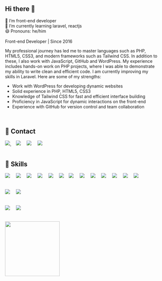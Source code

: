 ## Hi there 👋

🔭 I’m front-end developer <br/>
🌱 I’m currently learning laravel, reactjs  <br/>
😄 Pronouns: he/him  <br/><br/>
Front-end Developer | Since 2016

My professional journey has led me to master languages ​​such as PHP, HTML5, CSS3, and modern frameworks such as Tailwind CSS. In addition to these, I also work with JavaScript, GitHub and WordPress.
My experience includes hands-on work on PHP projects, where I was able to demonstrate my ability to write clean and efficient code. I am currently improving my skills in Laravel.
Here are some of my strengths:

- Work with WordPress for developing dynamic websites
- Solid experience in PHP, HTML5, CSS3
- Knowledge of Tailwind CSS for fast and efficient interface building
- Proficiency in JavaScript for dynamic interactions on the front-end
- Experience with GitHub for version control and team collaboration
<br/> 

## 📱 Contact
  <div>
    <a href="http://vdavidmarques.github.io/" target="_blank"> <img scr="180em" src="https://img.shields.io/badge/website-000000?style=for-the-badge&logo=About.me&logoColor=white"> </a> &nbsp; &nbsp;
    <a href="mailto:vdavidmarques@gmail.com" target="_blank"><img scr="180em" src="https://img.shields.io/badge/Gmail-D14836?style=for-the-badge&logo=gmail&logoColor=white"></a> &nbsp; &nbsp;
    <a href="https://www.behance.net/viniciusdavidmarques" target="_blank"><img scr="180em" src="https://img.shields.io/badge/-Behance-blue?style=for-the-badge&logo=behance&logoColor=white"></a> &nbsp; &nbsp;  
    <a href="https://www.instagram.com/viniciusdavidm" target="_blank"><img scr="180em" src="https://img.shields.io/badge/Instagram-E4405F?style=for-the-badge&logo=instagram&logoColor=white"></a> &nbsp; &nbsp;  
  </div>
  <br/> 
  
## 🚀 Skills
  <div>
    <img scr="180em" src="https://img.shields.io/badge/React-20232A?style=for-the-badge&logo=react&logoColor=61DAFB"> &nbsp; &nbsp;
    <img scr="180em" src="https://img.shields.io/badge/Laravel-FF2D20?style=for-the-badge&logo=laravel&logoColor=white"> &nbsp; &nbsp;
    <img scr="180em" src="https://img.shields.io/badge/PHP-777BB4?style=for-the-badge&logo=php&logoColor=white"> &nbsp; &nbsp;
    <img scr="180em" src="https://img.shields.io/badge/JavaScript-F7DF1E?style=for-the-badge&logo=javascript&logoColor=black"> &nbsp; &nbsp;
    <img scr="180em" src="https://img.shields.io/badge/HTML5-E34F26?style=for-the-badge&logo=html5&logoColor=white"> &nbsp; &nbsp;
    <img scr="180em" src="https://img.shields.io/badge/CSS3-1572B6?style=for-the-badge&logo=css3&logoColor=white">&nbsp; &nbsp;
    <img scr="180em" src="https://img.shields.io/badge/Sass-CC6699?style=for-the-badge&logo=sass&logoColor=white"> &nbsp; &nbsp;
    <img scr="180em" src="https://img.shields.io/badge/Tailwind_CSS-38B2AC?style=for-the-badge&logo=tailwind-css&logoColor=white"> &nbsp; &nbsp;
    <img scr="180em" src="https://img.shields.io/badge/CSS3-1572B6?style=for-the-badge&logo=css3&logoColor=white"> &nbsp; &nbsp;
    <img scr="180em" src="https://img.shields.io/badge/jQuery-0769AD?style=for-the-badge&logo=jquery&logoColor=white"> &nbsp; &nbsp;
    <img scr="180em" src="https://img.shields.io/badge/Bootstrap-563D7C?style=for-the-badge&logo=bootstrap&logoColor=white"> &nbsp; &nbsp;
    <img scr="180em" src="https://img.shields.io/badge/Wordpress-21759B?style=for-the-badge&logo=wordpress&logoColor=white"> &nbsp; &nbsp;
    <img scr="180em" src="https://img.shields.io/badge/jQuery-0769AD?style=for-the-badge&logo=jquery&logoColor=white"> &nbsp; &nbsp;
  </div>
  <br/> <br/>
  <div>
    <img scr="180em" src="https://img.shields.io/badge/Ubuntu-E95420?style=for-the-badge&logo=ubuntu&logoColor=white"> &nbsp; &nbsp;
    <img scr="180em" src="https://img.shields.io/badge/Windows-0078D6?style=for-the-badge&logo=windows&logoColor=white"> &nbsp; &nbsp;
  </div>
  <br/> <br/>
  <div>
    <img scr="180em" src="https://img.shields.io/badge/Adobe%20XD-470137?style=for-the-badge&logo=Adobe%20XD&logoColor=#FF61F6"> &nbsp; &nbsp;
    <img scr="180em" src="https://img.shields.io/badge/Figma-F24E1E?style=for-the-badge&logo=figma&logoColor=white"> &nbsp; &nbsp;
  </div>
    <br/> <br/>
  <div>
    <img height="180em" src="https://github-readme-stats.vercel.app/api/top-langs/?username=vdavidmarques&layout=compact&langs_count=168&theme=dracula"/>
  </div>

